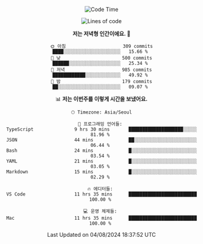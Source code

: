 <div align='center'>
 
<!--START_SECTION:waka-->
![Code Time](http://img.shields.io/badge/Code%20Time-3%2C706%20hrs%201%20min-blue)

![Lines of code](https://img.shields.io/badge/%EC%A0%80%EB%8A%94%20%EC%97%AC%ED%83%9C%EA%B9%8C%EC%A7%80%20-1.3%20million%20%EC%A4%84%EC%9D%98%20%EC%BD%94%EB%93%9C%EB%A5%BC%20%EC%9E%91%EC%84%B1%ED%96%88%EC%96%B4%EC%9A%94.-blue)

**저는 저녁형 인간이에요. 🦉** 

```text
🌞 아침                     309 commits         ████░░░░░░░░░░░░░░░░░░░░░   15.66 % 
🌆 낮　                     500 commits         ██████░░░░░░░░░░░░░░░░░░░   25.34 % 
🌃 저녁                     985 commits         ████████████░░░░░░░░░░░░░   49.92 % 
🌙 밤　                     179 commits         ██░░░░░░░░░░░░░░░░░░░░░░░   09.07 % 
```


📊 **저는 이번주를 이렇게 시간을 보냈어요.** 

```text
🕑︎ Timezone: Asia/Seoul

💬 프로그래밍 언어들: 
TypeScript               9 hrs 30 mins       ████████████████████░░░░░   81.96 % 
JSON                     44 mins             ██░░░░░░░░░░░░░░░░░░░░░░░   06.44 % 
Bash                     24 mins             █░░░░░░░░░░░░░░░░░░░░░░░░   03.54 % 
YAML                     21 mins             █░░░░░░░░░░░░░░░░░░░░░░░░   03.05 % 
Markdown                 15 mins             █░░░░░░░░░░░░░░░░░░░░░░░░   02.29 % 

🔥 에디터들: 
VS Code                  11 hrs 35 mins      █████████████████████████   100.00 % 

💻 운영 체제들: 
Mac                      11 hrs 35 mins      █████████████████████████   100.00 % 
```


 Last Updated on 04/08/2024 18:37:52 UTC
<!--END_SECTION:waka-->
 </div>
<!---
Emewjin/Emewjin is a ✨ special ✨ repository because its `README.md` (this file) appears on your GitHub profile.
You can click the Preview link to take a look at your changes.
--->
